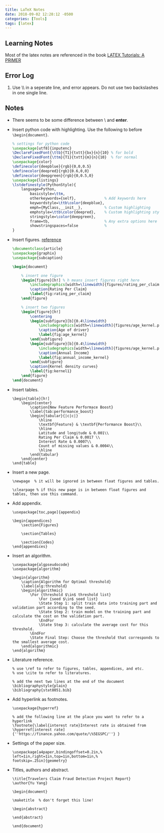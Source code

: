 ```yaml
---
title: LaTeX Notes
date: 2018-09-02 12:28:12 -0500
categories: [Tools]
tags: [latex]
---
```


## Learning Notes
Most of the latex notes are referenced in the book [LATEX Tutorials: A PRIMER](https://raw.githubusercontent.com/yuyang-yy/materials/master/ltxprimer-1.0.pdf)


## Error Log
1. Use \\\\ in a seperate line, and error appears. Do not use two backslashes in one single line.

## Notes
- There seems to be some difference between \\ and **enter**.

- Insert python code with highlighting.
Use the following to before `\begin{document}`.
	```latex
	% settings for python code
	\usepackage[utf8]{inputenc}
	\DeclareFixedFont{\ttb}{T1}{txtt}{bx}{n}{10} % for bold
	\DeclareFixedFont{\ttm}{T1}{txtt}{m}{n}{10}  % for normal
	\usepackage{color}
	\definecolor{deepblue}{rgb}{0,0,0.5}
	\definecolor{deepred}{rgb}{0.6,0,0}
	\definecolor{deepgreen}{rgb}{0,0.5,0}
	\usepackage{listings}
	\lstdefinestyle(PythonStyle){
		language=Python,
         	basicstyle=\ttm,
	     	otherkeywords={self},             % Add keywords here
          	keywordstyle=\ttb\color{deepblue},
          	emph={MyClass,__init__},          % Custom highlighting
          	emphstyle=\ttb\color{deepred},    % Custom highlighting style
          	stringstyle=\color{deepgreen},
          	frame=tb,                         % Any extra options here
          	showstringspaces=false            % 
  	}
	```
- Insert figures. [reference](https://www.latex-tutorial.com/tutorials/figures/)
	```latex
	\documentclass{article}
	\usepackage{graphix}
	\usepackage{subcaption}

	\begin{document}

		% insert one figure
		\begin{figure}[h!] % h means insert figures right here
			\includegraphics[width=\linewidth]{figures/rating_per_claim.jpg}
			\caption{Rating Per Claim}
			\label{fig:rating_per_claim}
		\end{figure}

		% insert two figures
		\begin{figure}[h!]
			\centering
			\begin{subfigure}[b]{0.4\linewidth}
				\includegraphics[width=\linewidth]{figures/age_kernel.png}
				\caption{Age of driver}
				\label{fig:age_kernel}
			\end{subfigure}
			\begin{subfigure}[b]{0.4\linewidth}
				\includegraphics[width=\linewidth]{figures/age_kernel.png}
				\caption{Annual Income}
				\label{fig:annual_income_kernel}
			\end{subfigure}
			\caption{Kernel density curves}
			\label{fig:kernel1}
		\end{figure}
	\end{document}
	```

- Insert tables.
	```
	\begin{table}[h!]
		\begin{center}
			\caption{New Feature Performace Boost}
			\label{tab:performance_boost}
			\begin{tabular}{|c|c|} 
				\hline
				\textbf{Feature} & \textbf{Performance Boost}\\
				\hline
				Latitude and longitude & 0.001\\
				Rating Per Claim & 0.0017 \\
				Interest Rate & 0.0007\\
				Count of missing values & 0.0004\\
				\hline
			\end{tabular}
		\end{center}
	\end{table}
	```

- Insert a new page.
	```
	\newpage  % it will be ignored in between float figures and tables.

	\clearpage % if this new page is in between float figures and tables, then use this command.
	```

- Add appendix.
	```
	\usepackage[toc,page]{appendix}

	\begin{appendices}
		\section{Figures}
		
		\section{Tables}

		\section{Codes}
	\end{appendices}
	```

- Insert an algorithm.
	```
	\usepackage{algpseudocode}
	\usepackage{algorithm}

	\begin{algorithm}	
		\caption{Algorithm for Optimal threshold}
		\label{alg:threshold}
		\begin{algorithmic}
			\For {threshold $\in$ threshold list}
				\For {seed $\in$ seed list}
				\State Step 1: split train data into training part and validation part according to the seed.
				\State Step 2: train model on the training part and calculate the cost on the validation part.			
				\EndFor 
				\State Step 3: calculate the average cost for this threshold.
			\EndFor
			\State Final Step: Choose the threshold that corresponds to the smallest average cost.
		\end{algorithmic}
	\end{algorithm}

	```


- Literature reference.
	```
	% use \ref to refer to figures, tables, appendices, and etc.
	% use \cite to refer to literatures.

	% add the next two lines at the end of the document
	\bibliographystyle{plain}
	\bibliography{stat8051.bib}
	```

- Add hyperlink as footnotes.
	```
	\usepackage{hyperref}

	% add the following line at the place you want to refer to a hyperlink
	\footnote{\label{interest rate}Interest rate is obtained from \hyperref[interest rate]{''https://finance.yahoo.com/quote/\%5EGSPC/''} }
	```


- Settings of the paper size.
	```
	\usepackage[a4paper,bindingoffset=0.2in,%
	left=1in,right=1in,top=1in,bottom=1in,%
	footskip=.25in]{geometry}
	```


- Titles, authors and abstract.
	```
	\title{Travelers Claim Fraud Detection Project Report}
	\author{Yu Yang}

	\begin{document}

	\maketitle  % don't forget this line!

	\begin{abstract}

	\end{abstract}

	\end{document}
	```
